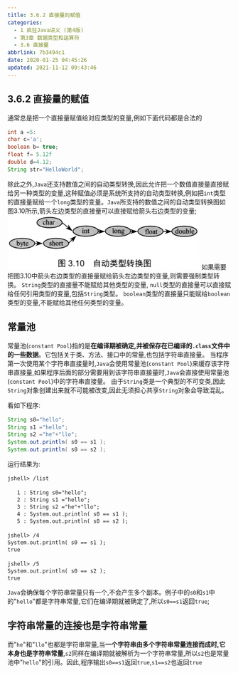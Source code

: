 ```yaml
---
title: 3.6.2 直接量的赋值
categories: 
  - 1 疯狂Java讲义 (第4版)
  - 第3章 数据类型和运算符
  - 3.6 直接量
abbrlink: 7b3494c1
date: 2020-01-25 04:45:26
updated: 2021-11-12 09:43:46
---
```

## 3.6.2 直接量的赋值
通常总是把一个直接量赋值给对应类型的变量,例如下面代码都是合法的
```java
int a =5:
char c='a';
boolean b= true;
float f= 5.12f
double d=4.12;
String str="HelloWorld";
```
除此之外,`Java`还支持数值之间的自动类型转换,因此允许把一个数值直接量直接赋给另一种类型的变量,这种赋值必须是系统所支持的自动类型转换,例如把`int`类型的直接量赋给一个`long`类型的变量。`Java`所支持的数值之间的自动类型转换图如图3.10所示,箭头左边类型的直接量可以直接赋给箭头右边类型的变量;
![这里有一张图片](https://raw.githubusercontent.com/lanlan2017/images/master/CrazyJavaHandout4/Chapter3/3.5.1/1.png)
如果需要把图3.10中箭头右边类型的直接量赋给箭头左边类型的变量,则需要强制类型转换。
`String`类型的直接量不能赋给其他类型的变量,
`null`类型的直接量可以直接赋给任何引用类型的变量,包括`String`类型。
`boolean`类型的直接量只能赋给`boolean`类型的变量,不能赋给其他任何类型的变量。

## 常量池
常量池(`constant Pool`)指的是**在编译期被确定,并被保存在已编译的`.class`文件中的一些数据**。它包括关于类、方法、接口中的常量,也包括字符串直接量。
当程序第一次使用某个字符串直接量时,`Java`会使用常量池(`constant Pool`)来缓存该字符串直接量,如果程序后面的部分需要用到该字符串直接量时,`Java`会直接使用常量池(`constant Pool`)中的字符串直接量。
由于`String`类是一个典型的不可变类,因此`String`对象创建出来就不可能被改变,因此无须担心共享`String`对象会导致混乱。

看如下程序:
```java
String s0="hello";
String s1 ="hello";
String s2 ="he"+"llo";
System.out.println( s0 == s1 );
System.out.println( s0 == s2 );
```
运行结果为:
```
jshell> /list

   1 : String s0="hello";
   2 : String s1 ="hello";
   3 : String s2 ="he"+"llo";
   4 : System.out.println( s0 == s1 );
   5 : System.out.println( s0 == s2 );

jshell> /4
System.out.println( s0 == s1 );
true

jshell> /5
System.out.println( s0 == s2 );
true
```
`Java`会确保每个字符串常量只有一个,不会产生多个副本。例子中的`s0`和`s1`中的"`hello`"都是字符串常量,它们在编译期就被确定了,所以`s0==s1`返回`true`;
## 字符串常量的连接也是字符串常量
而"`he`"和"`llo`"也都是字符串常量,当**一个字符串由多个字符串常量连接而成时,它本身也是字符串常量**,`s2`同样在编译期就被解析为一个字符串常量,所以`s2`也是常量池中"`hello`"的引用。因此,程序输出`s0==s1`返回`true`,`s1==s2`也返回`true`
